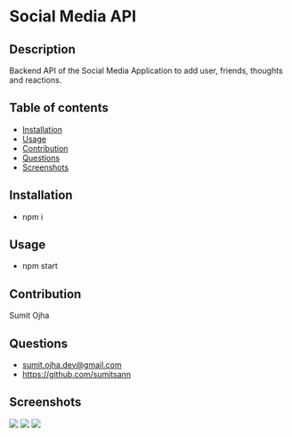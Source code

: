 # Social Media API

## Description

Backend API of the Social Media Application to add user, friends, thoughts and reactions.

## Table of contents

- [Installation](#Installation)
- [Usage](#Usage)
- [Contribution](#Contribution)
- [Questions](#Questions)
- [Screenshots](#Screenshots)

## Installation

- npm i

## Usage

- npm start

## Contribution

Sumit Ojha

## Questions

- sumit.ojha.dev@gmail.com
- https://github.com/sumitsann

## Screenshots

![](./assets/images/Screenshot-01.jpg)
![](./assets/images/Screenshot-02.jpg)
![](./assets/images/Screenshot-03.jpg)
